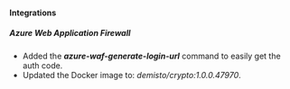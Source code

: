 
#### Integrations
##### Azure Web Application Firewall
- Added the ***azure-waf-generate-login-url*** command to easily get the auth code.
- Updated the Docker image to: *demisto/crypto:1.0.0.47970*.
